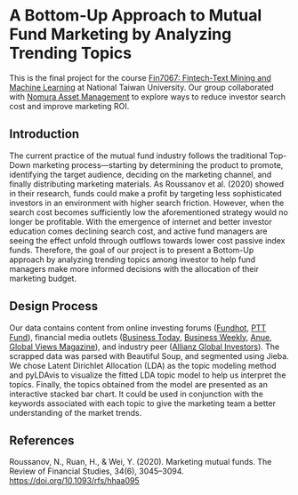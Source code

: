 # A Bottom-Up Approach to Mutual Fund Marketing by Analyzing Trending Topics
This is the final project for the course <a href="http://coursemap.aca.ntu.edu.tw/course_map_all/course.php?code=723+M9900" target="_blank">Fin7067: Fintech-Text Mining and Machine Learning</a> at National Taiwan University. Our group collaborated with <a href="https://www.nomurafunds.com.tw/Web/Content/#/index" target="_blank">Nomura Asset Management</a> to explore ways to reduce investor search cost and improve marketing ROI.  

## Introduction
The current practice of the mutual fund industry follows the traditional Top-Down marketing process—starting by determining the product to promote, identifying the target audience, deciding on the marketing channel, and finally distributing marketing materials. As Roussanov et al. (2020) showed in their research, funds could make a profit by targeting less sophisticated investors in an environment with higher search friction. However,  when the search cost becomes sufficiently low the aforementioned strategy would no longer be profitable. With the emergence of internet and better investor education comes declining search cost, and active fund managers 
are seeing the effect unfold through outflows towards lower cost passive index funds. Therefore, the goal of our project is to present a Bottom-Up approach by analyzing trending topics among investor to help fund managers make more informed decisions with the allocation of their marketing budget.

## Design Process
Our data contains content from online investing forums (<a href="https://forum.fundhot.com/" target="_blank">Fundhot</a>, <a href="https://www.ptt.cc/bbs/Fund/index.html" target="_blank">PTT Fund</a>), financial media outlets (<a href="https://www.businesstoday.com.tw/" target="_blank">Business Today</a>, <a href="https://www.businessweekly.com.tw/" target="_blank">Business Weekly</a>, <a href="https://www.cnyes.com/" target="_blank">Anue</a>, <a href="https://www.gvm.com.tw/" target="_blank">Global Views Magazine</a>), and industry peer (<a href="https://tw.allianzgi.com/zh-tw" target="_blank">Allianz Global Investors</a>). The scrapped data was parsed with Beautiful Soup, and segmented using Jieba. We chose Latent Dirichlet Allocation (LDA) as the topic modeling method and pyLDAvis to visualize the fitted LDA topic model to help us interpret the topics.
Finally, the topics obtained from the model are presented as an interactive stacked bar chart. It could be used in conjunction with the keywords associated with each topic to give the marketing team a better understanding of the market trends.

## References
Roussanov, N., Ruan, H., & Wei, Y. (2020). Marketing mutual funds. The Review of Financial Studies, 34(6), 3045–3094. <a href="https://doi.org/10.1093/rfs/hhaa095" target="_blank">https://doi.org/10.1093/rfs/hhaa095</a>
